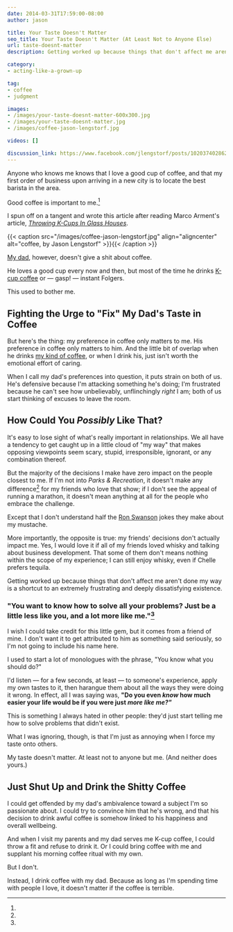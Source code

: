 ```yaml
---
date: 2014-03-31T17:59:00-08:00
author: jason

title: Your Taste Doesn't Matter
seo_title: Your Taste Doesn't Matter (At Least Not to Anyone Else)
url: taste-doesnt-matter
description: Getting worked up because things that don't affect me aren't done my way is a shortcut to an extremely frustrating and deeply dissatisfying existence.

category:
- acting-like-a-grown-up

tag:
- coffee
- judgment

images:
- /images/your-taste-doesnt-matter-600x300.jpg
- /images/your-taste-doesnt-matter.jpg
- /images/coffee-jason-lengstorf.jpg

videos: []

discussion_link: https://www.facebook.com/jlengstorf/posts/10203740286215492
---
```

Anyone who knows me knows that I love a good cup of coffee, and that my first order of business upon arriving in a new city is to locate the best barista in the area.

Good coffee is important to me.[^marco-arment]

[^marco-arment]:
  I spun off on a tangent and wrote this article after reading Marco Arment's article, [*Throwing K-Cups In Glass Houses*][1].

{{< caption src="/images/coffee-jason-lengstorf.jpg"
            align="aligncenter"
            alt="coffee, by Jason Lengstorf" >}}{{< /caption >}}

[My dad][2], however, doesn't give a shit about coffee.

He loves a good cup every now and then, but most of the time he drinks [K-cup coffee][3] or — gasp! — instant Folgers.

This used to bother me.

## Fighting the Urge to "Fix" My Dad's Taste in Coffee

But here's the thing: my preference in coffee only matters to me. His preference in coffee only matters to him. And the little bit of overlap when he drinks [my kind of coffee][4], or when I drink his, just isn't worth the emotional effort of caring.

When I call my dad's preferences into question, it puts strain on both of us. He's defensive because I'm attacking something he's doing; I'm frustrated because he can't see how unbelievably, unflinchingly *right* I am; both of us start thinking of excuses to leave the room.

## How Could You *Possibly* Like That?

It's easy to lose sight of what's really important in relationships. We all have a tendency to get caught up in a little cloud of "my way" that makes opposing viewpoints seem scary, stupid, irresponsible, ignorant, or any combination thereof.

But the majority of the decisions I make have zero impact on the people closest to me. If I'm not into *Parks & Recreation*, it doesn't make any difference[^mustache] for my friends who love that show; if I don't see the appeal of running a marathon, it doesn't mean anything at all for the people who embrace the challenge.

[^mustache]:
  Except that I don't understand half the [Ron Swanson][5] jokes they make about my mustache.

More importantly, the opposite is true: my friends' decisions don't actually impact me. Yes, I would love it if all of my friends loved whisky and talking about business development. That some of them don't means nothing within the scope of my experience; I can still enjoy whisky, even if Chelle prefers tequila.

Getting worked up because things that don't affect me aren't done my way is a shortcut to an extremely frustrating and deeply dissatisfying existence.

### "You want to know how to solve all your problems? Just be a little less like you, and a lot more like me."[^attribution]

[^attribution]:
  I wish I could take credit for this little gem, but it comes from a friend of mine. I don't want it to get attributed to him as something said seriously, so I'm not going to include his name here.

I used to start a lot of monologues with the phrase, "You know what you should do?"

I'd listen — for a few seconds, at least — to someone's experience, apply my own tastes to it, then harangue them about all the ways they were doing it wrong. In effect, all I was saying was, **"Do you even *know* how much easier your life would be if you were just *more like me?"***

This is something I always hated in other people: they'd just start telling me how to solve problems that didn't exist.

What I was ignoring, though, is that I'm just as annoying when I force my taste onto others.

My taste doesn't matter. At least not to anyone but me. (And neither does yours.)

## Just Shut Up and Drink the Shitty Coffee

I could get offended by my dad's ambivalence toward a subject I'm so passionate about. I could try to convince him that he's wrong, and that his decision to drink awful coffee is somehow linked to his happiness and overall wellbeing.

And when I visit my parents and my dad serves me K-cup coffee, I could throw a fit and refuse to drink it. Or I could bring coffee with me and supplant his morning coffee ritual with my own.

But I don't.

Instead, I drink coffee with my dad. Because as long as I'm spending time with people I love, it doesn't matter if the coffee is terrible.

 [1]: http://www.marco.org/2014/03/31/throwing-k-cups-in-glass-houses
 [2]: http://wallywhitefish.com/
 [3]: http://www.keurig.com/shop/k-cups/all-k-cups
 [4]: http://www.heartroasters.com/
 [5]: https://www.youtube.com/watch?v=bwGat4i8pJI
